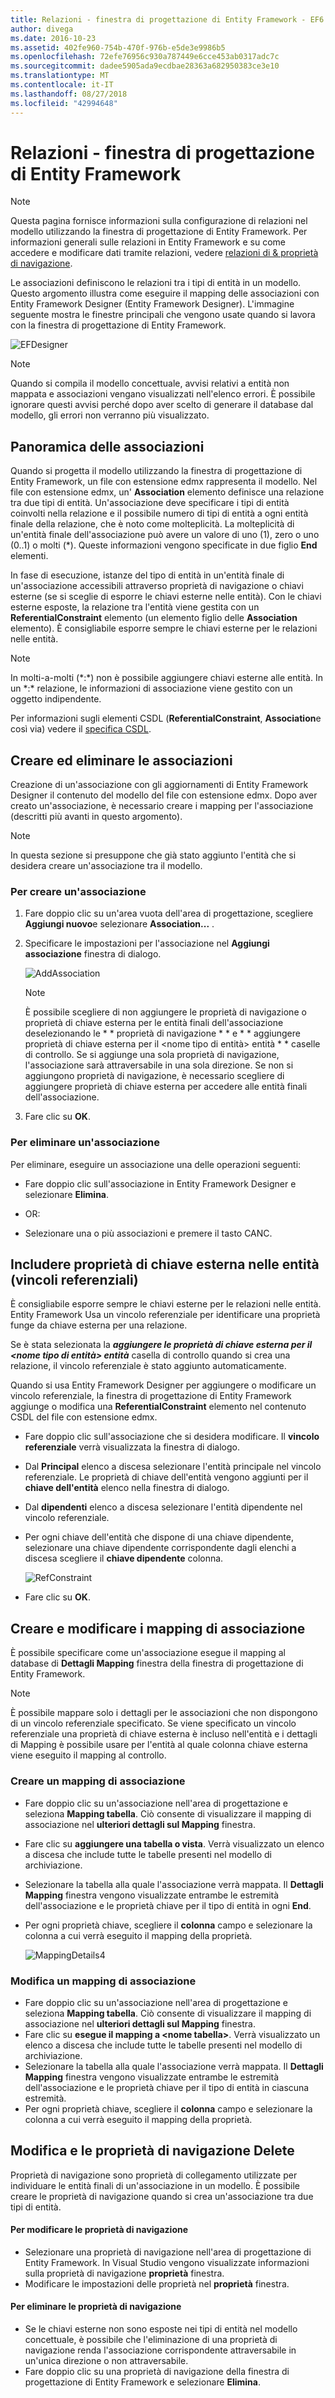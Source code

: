 ```yaml
---
title: Relazioni - finestra di progettazione di Entity Framework - EF6
author: divega
ms.date: 2016-10-23
ms.assetid: 402fe960-754b-470f-976b-e5de3e9986b5
ms.openlocfilehash: 72efe76956c930a787449e6cce453ab0317adc7c
ms.sourcegitcommit: dadee5905ada9ecdbae28363a682950383ce3e10
ms.translationtype: MT
ms.contentlocale: it-IT
ms.lasthandoff: 08/27/2018
ms.locfileid: "42994648"
---
```

# <a name="relationships---ef-designer"></a>Relazioni - finestra di progettazione di Entity Framework
> [!NOTE]
> Questa pagina fornisce informazioni sulla configurazione di relazioni nel modello utilizzando la finestra di progettazione di Entity Framework. Per informazioni generali sulle relazioni in Entity Framework e su come accedere e modificare dati tramite relazioni, vedere [relazioni di & proprietà di navigazione](~/ef6/fundamentals/relationships.md).

Le associazioni definiscono le relazioni tra i tipi di entità in un modello. Questo argomento illustra come eseguire il mapping delle associazioni con Entity Framework Designer (Entity Framework Designer). L'immagine seguente mostra le finestre principali che vengono usate quando si lavora con la finestra di progettazione di Entity Framework.

![EFDesigner](~/ef6/media/efdesigner.png)

> [!NOTE]
> Quando si compila il modello concettuale, avvisi relativi a entità non mappata e associazioni vengano visualizzati nell'elenco errori. È possibile ignorare questi avvisi perché dopo aver scelto di generare il database dal modello, gli errori non verranno più visualizzato.

## <a name="associations-overview"></a>Panoramica delle associazioni

Quando si progetta il modello utilizzando la finestra di progettazione di Entity Framework, un file con estensione edmx rappresenta il modello. Nel file con estensione edmx, un' **Association** elemento definisce una relazione tra due tipi di entità. Un'associazione deve specificare i tipi di entità coinvolti nella relazione e il possibile numero di tipi di entità a ogni entità finale della relazione, che è noto come molteplicità. La molteplicità di un'entità finale dell'associazione può avere un valore di uno (1), zero o uno (0..1) o molti (\*). Queste informazioni vengono specificate in due figlio **End** elementi.

In fase di esecuzione, istanze del tipo di entità in un'entità finale di un'associazione accessibili attraverso proprietà di navigazione o chiavi esterne (se si sceglie di esporre le chiavi esterne nelle entità). Con le chiavi esterne esposte, la relazione tra l'entità viene gestita con un **ReferentialConstraint** elemento (un elemento figlio delle **Association** elemento). È consigliabile esporre sempre le chiavi esterne per le relazioni nelle entità.

> [!NOTE]
> In molti-a-molti (\*:\*) non è possibile aggiungere chiavi esterne alle entità. In un \*:\* relazione, le informazioni di associazione viene gestito con un oggetto indipendente.

Per informazioni sugli elementi CSDL (**ReferentialConstraint**, **Association**e così via) vedere il [specifica CSDL](~/ef6/modeling/designer/advanced/edmx/csdl-spec.md).

## <a name="create-and-delete-associations"></a>Creare ed eliminare le associazioni

Creazione di un'associazione con gli aggiornamenti di Entity Framework Designer il contenuto del modello del file con estensione edmx. Dopo aver creato un'associazione, è necessario creare i mapping per l'associazione (descritti più avanti in questo argomento).

> [!NOTE]
> In questa sezione si presuppone che già stato aggiunto l'entità che si desidera creare un'associazione tra il modello.

### <a name="to-create-an-association"></a>Per creare un'associazione

1.  Fare doppio clic su un'area vuota dell'area di progettazione, scegliere **Aggiungi nuovo**e selezionare **Association...** .
2.  Specificare le impostazioni per l'associazione nel **Aggiungi associazione** finestra di dialogo.

    ![AddAssociation](~/ef6/media/addassociation.png)

    > [!NOTE]
    > È possibile scegliere di non aggiungere le proprietà di navigazione o proprietà di chiave esterna per le entità finali dell'associazione deselezionando le * * proprietà di navigazione * * e * * aggiungere proprietà di chiave esterna per il &lt;nome tipo di entità&gt; entità * * caselle di controllo. Se si aggiunge una sola proprietà di navigazione, l'associazione sarà attraversabile in una sola direzione. Se non si aggiungono proprietà di navigazione, è necessario scegliere di aggiungere proprietà di chiave esterna per accedere alle entità finali dell'associazione.
    
3.  Fare clic su **OK**.

### <a name="to-delete-an-association"></a>Per eliminare un'associazione

Per eliminare, eseguire un associazione una delle operazioni seguenti:

-   Fare doppio clic sull'associazione in Entity Framework Designer e selezionare **Elimina**.

- OR:

-   Selezionare una o più associazioni e premere il tasto CANC.

## <a name="include-foreign-key-properties-in-your-entities-referential-constraints"></a>Includere proprietà di chiave esterna nelle entità (vincoli referenziali)

È consigliabile esporre sempre le chiavi esterne per le relazioni nelle entità. Entity Framework Usa un vincolo referenziale per identificare una proprietà funge da chiave esterna per una relazione.

Se è stata selezionata la ***aggiungere le proprietà di chiave esterna per il &lt;nome tipo di entità&gt; entità*** casella di controllo quando si crea una relazione, il vincolo referenziale è stato aggiunto automaticamente.

Quando si usa Entity Framework Designer per aggiungere o modificare un vincolo referenziale, la finestra di progettazione di Entity Framework aggiunge o modifica una **ReferentialConstraint** elemento nel contenuto CSDL del file con estensione edmx.

-   Fare doppio clic sull'associazione che si desidera modificare.
    Il **vincolo referenziale** verrà visualizzata la finestra di dialogo.
-   Dal **Principal** elenco a discesa selezionare l'entità principale nel vincolo referenziale.
    Le proprietà di chiave dell'entità vengono aggiunti per il **chiave dell'entità** elenco nella finestra di dialogo.
-   Dal **dipendenti** elenco a discesa selezionare l'entità dipendente nel vincolo referenziale.
-   Per ogni chiave dell'entità che dispone di una chiave dipendente, selezionare una chiave dipendente corrispondente dagli elenchi a discesa scegliere il **chiave dipendente** colonna.

    ![RefConstraint](~/ef6/media/refconstraint.png)

-   Fare clic su **OK**.

## <a name="create-and-edit-association-mappings"></a>Creare e modificare i mapping di associazione

È possibile specificare come un'associazione esegue il mapping al database di **Dettagli Mapping** finestra della finestra di progettazione di Entity Framework.

> [!NOTE]
> È possibile mappare solo i dettagli per le associazioni che non dispongono di un vincolo referenziale specificato. Se viene specificato un vincolo referenziale una proprietà di chiave esterna è incluso nell'entità e i dettagli di Mapping è possibile usare per l'entità al quale colonna chiave esterna viene eseguito il mapping al controllo.

### <a name="create-an-association-mapping"></a>Creare un mapping di associazione

-   Fare doppio clic su un'associazione nell'area di progettazione e seleziona **Mapping tabella**.
    Ciò consente di visualizzare il mapping di associazione nel **ulteriori dettagli sul Mapping** finestra.
-   Fare clic su **aggiungere una tabella o vista**.
    Verrà visualizzato un elenco a discesa che include tutte le tabelle presenti nel modello di archiviazione.
-   Selezionare la tabella alla quale l'associazione verrà mappata.
    Il **Dettagli Mapping** finestra vengono visualizzate entrambe le estremità dell'associazione e le proprietà chiave per il tipo di entità in ogni **End**.
-   Per ogni proprietà chiave, scegliere il **colonna** campo e selezionare la colonna a cui verrà eseguito il mapping della proprietà.

    ![MappingDetails4](~/ef6/media/mappingdetails4.png)

### <a name="edit-an-association-mapping"></a>Modifica un mapping di associazione

-   Fare doppio clic su un'associazione nell'area di progettazione e seleziona **Mapping tabella**.
    Ciò consente di visualizzare il mapping di associazione nel **ulteriori dettagli sul Mapping** finestra.
-   Fare clic su **esegue il mapping a &lt;nome tabella&gt;**.
    Verrà visualizzato un elenco a discesa che include tutte le tabelle presenti nel modello di archiviazione.
-   Selezionare la tabella alla quale l'associazione verrà mappata.
    Il **Dettagli Mapping** finestra vengono visualizzate entrambe le estremità dell'associazione e le proprietà chiave per il tipo di entità in ciascuna estremità.
-   Per ogni proprietà chiave, scegliere il **colonna** campo e selezionare la colonna a cui verrà eseguito il mapping della proprietà.

## <a name="edit-and-delete-navigation-properties"></a>Modifica e le proprietà di navigazione Delete

Proprietà di navigazione sono proprietà di collegamento utilizzate per individuare le entità finali di un'associazione in un modello. È possibile creare le proprietà di navigazione quando si crea un'associazione tra due tipi di entità.

#### <a name="to-edit-navigation-properties"></a>Per modificare le proprietà di navigazione

-   Selezionare una proprietà di navigazione nell'area di progettazione di Entity Framework.
    In Visual Studio vengono visualizzate informazioni sulla proprietà di navigazione **proprietà** finestra.
-   Modificare le impostazioni delle proprietà nel **proprietà** finestra.

#### <a name="to-delete-navigation-properties"></a>Per eliminare le proprietà di navigazione

-   Se le chiavi esterne non sono esposte nei tipi di entità nel modello concettuale, è possibile che l'eliminazione di una proprietà di navigazione renda l'associazione corrispondente attraversabile in un'unica direzione o non attraversabile.
-   Fare doppio clic su una proprietà di navigazione della finestra di progettazione di Entity Framework e selezionare **Elimina**.
